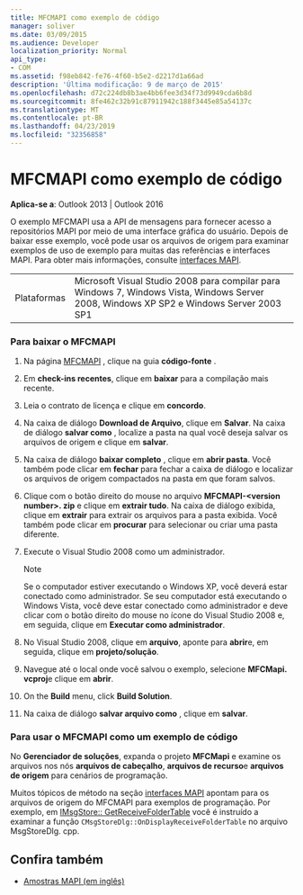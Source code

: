 ```yaml
---
title: MFCMAPI como exemplo de código
manager: soliver
ms.date: 03/09/2015
ms.audience: Developer
localization_priority: Normal
api_type:
- COM
ms.assetid: f98eb842-fe76-4f60-b5e2-d2217d1a66ad
description: 'Última modificação: 9 de março de 2015'
ms.openlocfilehash: d72c224db8b3ae4bb6fee3d34f73d9949cda6b8d
ms.sourcegitcommit: 8fe462c32b91c87911942c188f3445e85a54137c
ms.translationtype: MT
ms.contentlocale: pt-BR
ms.lasthandoff: 04/23/2019
ms.locfileid: "32356858"
---
```

# <a name="mfcmapi-as-a-code-sample"></a>MFCMAPI como exemplo de código
 
**Aplica-se a**: Outlook 2013 | Outlook 2016 
  
O exemplo MFCMAPI usa a API de mensagens para fornecer acesso a repositórios MAPI por meio de uma interface gráfica do usuário. Depois de baixar esse exemplo, você pode usar os arquivos de origem para examinar exemplos de uso de exemplo para muitas das referências e interfaces MAPI. Para obter mais informações, consulte [interfaces MAPI](mapi-interfaces.md).
  
|||
|:-----|:-----|
|Plataformas  <br/> |Microsoft Visual Studio 2008 para compilar para Windows 7, Windows Vista, Windows Server 2008, Windows XP SP2 e Windows Server 2003 SP1  <br/> |
   
### <a name="to-download-mfcmapi"></a>Para baixar o MFCMAPI
  
1. Na página [MFCMAPI](https://codeplex.com/MFCMAPI) , clique na guia **código-fonte** . 
    
2. Em **check-ins recentes**, clique em **baixar** para a compilação mais recente. 
    
3. Leia o contrato de licença e clique em **concordo**.
    
4. Na caixa de diálogo **Download de Arquivo**, clique em **Salvar**. Na caixa de diálogo **salvar como** , localize a pasta na qual você deseja salvar os arquivos de origem e clique em **salvar**.
    
5. Na caixa de diálogo **baixar completo** , clique em **abrir pasta**. Você também pode clicar em **fechar** para fechar a caixa de diálogo e localizar os arquivos de origem compactados na pasta em que foram salvos. 
    
6. Clique com o botão direito do mouse no arquivo **MFCMAPI-\<version number\>. zip** e clique em **extrair tudo**. Na caixa de diálogo exibida, clique em **extrair** para extrair os arquivos para a pasta exibida. Você também pode clicar em **procurar** para selecionar ou criar uma pasta diferente. 
    
7. Execute o Visual Studio 2008 como um administrador.
    
   > [!NOTE]
   > Se o computador estiver executando o Windows XP, você deverá estar conectado como administrador. Se seu computador está executando o Windows Vista, você deve estar conectado como administrador e deve clicar com o botão direito do mouse no ícone do Visual Studio 2008 e, em seguida, clique em **Executar como administrador**. 
  
8. No Visual Studio 2008, clique em **arquivo**, aponte para **abrir**e, em seguida, clique em **projeto/solução**.
    
9. Navegue até o local onde você salvou o exemplo, selecione **MFCMapi. vcproj**e clique em **abrir**.
    
10. On the **Build** menu, click **Build Solution**.
    
11. Na caixa de diálogo **salvar arquivo como** , clique em **salvar**.
    
### <a name="to-use-mfcmapi-as-a-code-sample"></a>Para usar o MFCMAPI como um exemplo de código
  
No **Gerenciador de soluções**, expanda o projeto **MFCMapi** e examine os arquivos nos nós **arquivos de cabeçalho**, **arquivos de recurso**e **arquivos de origem** para cenários de programação. 
  
Muitos tópicos de método na seção [interfaces MAPI](mapi-interfaces.md) apontam para os arquivos de origem do MFCMAPI para exemplos de programação. Por exemplo, em [IMsgStore:: GetReceiveFolderTable](imsgstore-getreceivefoldertable.md) você é instruído a examinar a função `CMsgStoreDlg::OnDisplayReceiveFolderTable` no arquivo MsgStoreDlg. cpp. 
  
## <a name="see-also"></a>Confira também

- [Amostras MAPI (em inglês)](mapi-samples.md)

